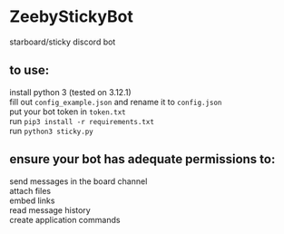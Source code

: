 # ZeebyStickyBot
starboard/sticky discord bot 

## to use:
install python 3 (tested on 3.12.1)  
fill out `config_example.json` and rename it to `config.json`  
put your bot token in `token.txt`  
run `pip3 install -r requirements.txt`  
run `python3 sticky.py`  

## ensure your bot has adequate permissions to:
send messages in the board channel  
attach files  
embed links  
read message history  
create application commands  
